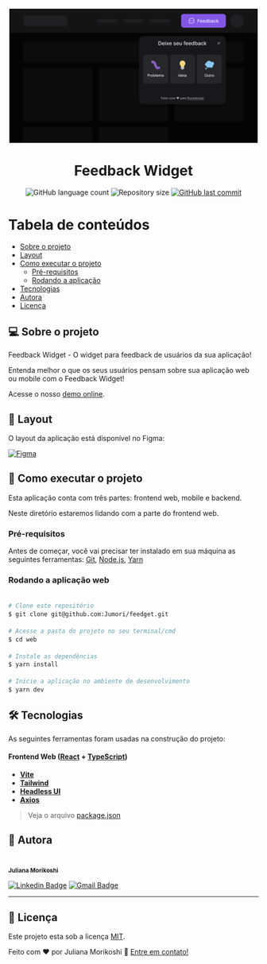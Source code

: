 <p align="center">
  <img alt="Feedback Widget" src=".github/Desktop.svg" width="500px" align="center">
</p>

<h1 align="center">
  Feedback Widget
</h1>

<p align="center">
  <img alt="GitHub language count" src="https://img.shields.io/github/languages/count/Jumori/feedget?color=%2304D361">

  <img alt="Repository size" src="https://img.shields.io/github/repo-size/Jumori/feedget">

  <a href="https://github.com/Jumori/feedget/commits/master">
    <img alt="GitHub last commit" src="https://img.shields.io/github/last-commit/Jumori/feedget">
  </a>
</p>

Tabela de conteúdos
=================
<!--ts-->
   * [Sobre o projeto](#-sobre-o-projeto)
   * [Layout](#-layout)
   * [Como executar o projeto](#-como-executar-o-projeto)
     * [Pré-requisitos](#pré-requisitos)
     * [Rodando a aplicação](#rodando-a-aplicação-web)
   * [Tecnologias](#-tecnologias)
   * [Autora](#-autora)
   * [Licença](#user-content--licença)
<!--te-->


## 💻 Sobre o projeto

Feedback Widget - O widget para feedback de usuários da sua aplicação!

Entenda melhor o que os seus usuários pensam sobre sua aplicação web ou mobile com o Feedback Widget!

Acesse o nosso [demo online](https://feedget-web-roan.vercel.app/).

## 🎨 Layout

O layout da aplicação está disponível no Figma:

<a href="https://www.figma.com/file/0EE0HrWV8NLILbF3yIAYdJ/Feedback-Widget-Community">
  <img alt="Figma" src="https://img.shields.io/badge/Acessar%20Layout%20-Figma-%2304D361">
</a>

## 🚀 Como executar o projeto

Esta aplicação conta com três partes: frontend web, mobile e backend.

Neste diretório estaremos lidando com a parte do frontend web.

### Pré-requisitos

Antes de começar, você vai precisar ter instalado em sua máquina as seguintes ferramentas:
[Git](https://git-scm.com), [Node.js](https://nodejs.org/en/), [Yarn](https://yarnpkg.com/)


### Rodando a aplicação web

```bash

# Clone este repositório
$ git clone git@github.com:Jumori/feedget.git

# Acesse a pasta do projeto no seu terminal/cmd
$ cd web

# Instale as dependências
$ yarn install

# Inicie a aplicação no ambiente de desenvolvimento
$ yarn dev

```

## 🛠 Tecnologias

As seguintes ferramentas foram usadas na construção do projeto:

#### **Frontend Web**  ([React](https://reactjs.org/)  +  [TypeScript](https://www.typescriptlang.org/))

-   **[Vite](https://vitejs.dev/)**
-   **[Tailwind](https://tailwindcss.com/)**
-   **[Headless UI](https://headlessui.dev/)**
-   **[Axios](https://axios-http.com/)**

> Veja o arquivo  [package.json](https://github.com/Jumori/feedget/blob/master/web/package.json)


## 🦸 Autora

<a href="https://github.com/Jumori">
 <img style="border-radius: 50%;" src="https://avatars1.githubusercontent.com/u/44618499?s=460&u=691cddb486d4b665417d25d8a575e508d6ef9563&v=4" width="100px;" alt=""/>
 <br />
 <sub><b>Juliana Morikoshi</b></sub></a>
 <br />

[![Linkedin Badge](https://img.shields.io/badge/-Juliana-blue?style=flat-square&logo=Linkedin&logoColor=white&link=https://www.linkedin.com/in/julianamorikoshi/)](https://www.linkedin.com/in/julianamorikoshi/)
[![Gmail Badge](https://img.shields.io/badge/-julianamorikoshi@gmail.com-c14438?style=flat-square&logo=Gmail&logoColor=white&link=mailto:julianamorikoshi@gmail.com)](mailto:julianamorikoshi@gmail.com)

---

## 📝 Licença

Este projeto esta sob a licença [MIT](../LICENSE).

Feito com ❤️ por Juliana Morikoshi 👋 [Entre em contato!](https://www.linkedin.com/in/julianamorikoshi/)
